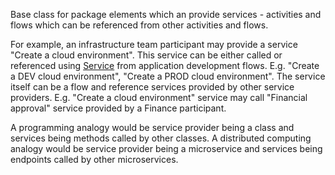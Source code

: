 Base class for package elements which an provide services - activities and flows which can be referenced from other activities and flows.

For example, an infrastructure team participant may provide a service "Create a cloud environment". 
This service can be either called or referenced using [Service](Service.html) from application development flows. E.g. "Create a DEV cloud environment", "Create a PROD cloud environment".
The service itself can be a flow and reference services provided by other service providers. E.g. "Create a cloud environment" service may call "Financial approval" service provided by a Finance participant.

A programming analogy would be service provider being a class and services being methods called by other classes.
A distributed computing analogy would be service provider being a microservice and services being endpoints called by other microservices.


